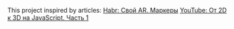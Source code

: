 This project inspired by articles: [Habr: Свой AR. Маркеры](https://habr.com/ru/articles/547898/) [YouTube: От 2D к 3D на JavaScript. Часть 1](https://www.youtube.com/watch?v=YpH6EOnvo7c)